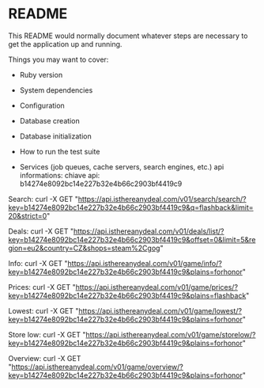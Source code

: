 # README

This README would normally document whatever steps are necessary to get the
application up and running.

Things you may want to cover:

* Ruby version

* System dependencies

* Configuration

* Database creation

* Database initialization



* How to run the test suite

* Services (job queues, cache servers, search engines, etc.)
api informations:
chiave api:
    b14274e8092bc14e227b32e4b66c2903bf4419c9
    
Search:
    curl -X GET "https://api.isthereanydeal.com/v01/search/search/?key=b14274e8092bc14e227b32e4b66c2903bf4419c9&q=flashback&limit=20&strict=0"

Deals:
    curl -X GET "https://api.isthereanydeal.com/v01/deals/list/?key=b14274e8092bc14e227b32e4b66c2903bf4419c9&offset=0&limit=5&region=eu2&country=CZ&shops=steam%2Cgog"

Info:
     curl -X GET "https://api.isthereanydeal.com/v01/game/info/?key=b14274e8092bc14e227b32e4b66c2903bf4419c9&plains=forhonor"

Prices:
     curl -X GET "https://api.isthereanydeal.com/v01/game/prices/?key=b14274e8092bc14e227b32e4b66c2903bf4419c9&plains=flashback"

Lowest:
    curl -X GET "https://api.isthereanydeal.com/v01/game/lowest/?key=b14274e8092bc14e227b32e4b66c2903bf4419c9&plains=forhonor"

Store low:
    curl -X GET "https://api.isthereanydeal.com/v01/game/storelow/?key=b14274e8092bc14e227b32e4b66c2903bf4419c9&plains=forhonor"

Overview:
    curl -X GET "https://api.isthereanydeal.com/v01/game/overview/?key=b14274e8092bc14e227b32e4b66c2903bf4419c9&plains=forhonor"

